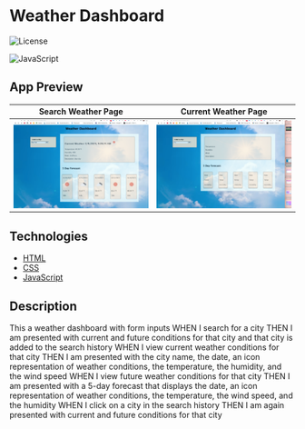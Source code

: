 # Weather Dashboard
![License](https://img.shields.io/badge/License%20-MIT-orange) <br/>

![JavaScript](https://img.shields.io/badge/-JavaScript-yellow) 

## App Preview
| Search Weather Page | Current Weather Page |
|---------------------|----------------------|
|![Weather Dashboard](./assets/images/Screenshot-weather2.png)|![Weather Dashboard](./assets/images/Screenshot%20weather-1.png)


## Technologies
* [HTML](https://developer.mozilla.org/en-US/docs/Web/HTML)
* [CSS](https://developer.mozilla.org/en-US/docs/Web/CSS)
* [JavaScript](https://developer.mozilla.org/en-US/docs/Web/JavaScript)


## Description

This a weather dashboard with form inputs
WHEN I search for a city
THEN I am presented with current and future conditions for that city and that city is added to the search history
WHEN I view current weather conditions for that city
THEN I am presented with the city name, the date, an icon representation of weather conditions, the temperature, the humidity, and the wind speed
WHEN I view future weather conditions for that city
THEN I am presented with a 5-day forecast that displays the date, an icon representation of weather conditions, the temperature, the wind speed, and the humidity
WHEN I click on a city in the search history
THEN I am again presented with current and future conditions for that city
